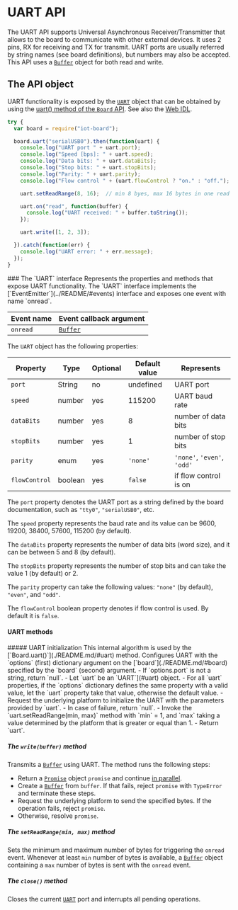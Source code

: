 UART API
========

The UART API supports Universal Asynchronous Receiver/Transmitter that allows to the board to communicate with other external devices. It uses 2 pins, RX for receiving and TX for transmit. UART ports are usually referred by string names (see board definitions), but numbers may also be accepted.
This API uses a [`Buffer`](../README.mk/#buffer) object for both read and write.

The API object
--------------
UART functionality is exposed by the [`UART`](#uart) object that can be obtained by using the [uart() method of the `Board` API](./README.md/#uart). See also the [Web IDL](./webidl.md).

```javascript
try {
  var board = require("iot-board");

  board.uart("serialUSB0").then(function(uart) {
    console.log("UART port " + uart.port);
    console.log("Speed [bps]: " + uart.speed);
    console.log("Data bits: " + uart.dataBits);
    console.log("Stop bits: " + uart.stopBits);
    console.log("Parity: " + uart.parity);
    console.log("Flow control " + (uart.flowControl ? "on." : "off.");

    uart.setReadRange(8, 16);  // min 8 byes, max 16 bytes in one read event

    uart.on("read", function(buffer) {
      console.log("UART received: " + buffer.toString());
    });

    uart.write([1, 2, 3]);

  }).catch(function(err) {
    console.log("UART error: " + err.message);
  });
}
```

<a name="UART">
### The `UART` interface
Represents the properties and methods that expose UART functionality. The `UART` interface implements the [`EventEmitter`](../README/#events) interface and exposes one event with name `onread`.

| Event name        | Event callback argument |
| --------------    | ----------------------- |
| `onread`          | [`Buffer`](../README.mk/#buffer) |

The `UART` object has the following properties:

| Property   | Type   | Optional | Default value | Represents |
| ---        | ---    | ---      | ---           | ---        |
| `port`     | String | no       | undefined     | UART port |
| `speed`    | number | yes      | 115200        | UART baud rate |
| `dataBits` | number | yes      | 8             | number of data bits |
| `stopBits` | number | yes      | 1             | number of stop bits |
| `parity`   | enum   | yes      | `'none'`      | `'none'`, `'even'`, `'odd'` |
| `flowControl` | boolean | yes  | `false`       | if flow control is on |

The `port` property denotes the UART port as a string defined by the board documentation, such as `"tty0"`, `"serialUSB0"`, etc.


The `speed` property represents the baud rate and its value can be 9600, 19200, 38400, 57600, 115200 (by default).

The `dataBits` property represents the number of data bits (word size), and it can be between 5 and 8 (by default).

The `stopBits` property represents the number of stop bits and can take the value 1 (by default) or 2.

The `parity` property can take the following values: `"none"` (by default), `"even"`, and `"odd"`.

The `flowControl` boolean property denotes if flow control is used. By default it is `false`.

#### UART methods
<a name="init">
##### UART initialization
This internal algorithm is used by the [`Board.uart()`](./README.md/#uart) method. Configures UART with the `options` (first) dictionary argument on the [`board`](./README.md/#board) specified by the `board` (second) argument.
- If `options.port` is not a string, return `null`.
- Let `uart` be an `UART`](#uart) object.
- For all `uart` properties, if the `options` dictionary defines the same property with a valid value, let the `uart` property take that value, otherwise the default value.
- Request the underlying platform to initialize the UART with the parameters provided by `uart`.
- In case of failure, return `null`.
- Invoke the `uart.setReadRange(min, max)` method with `min` = 1, and `max` taking a value determined by the platform that is greater or equal than 1.
- Return `uart`.

##### The `write(buffer)` method
Transmits a [`Buffer`](./README.md/#buffer) using UART. The method runs the following steps:
- Return a [`Promise`](../README.md/#promise) object `promise` and continue [in parallel](https://html.spec.whatwg.org/#in-parallel).
- Create a [`Buffer`](./README.md/#buffer) from `buffer`. If that fails, reject `promise` with `TypeError` and terminate these steps.
- Request the underlying platform to send the specified bytes.
If the operation fails, reject `promise`.
- Otherwise, resolve `promise`.

##### The `setReadRange(min, max)` method
Sets the minimum and maximum number of bytes for triggering the `onread` event. Whenever at least `min` number of bytes is available, a [`Buffer`](./README.md/#buffer) object containing a `max` number of bytes is sent with the `onread` event.

##### The `close()` method
Closes the current [`UART`](#uart) port and interrupts all pending operations.
